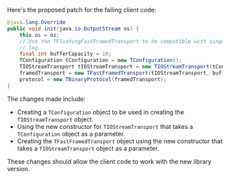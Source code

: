 Here's the proposed patch for the failing client code:

```java
@java.lang.Override
public void init(java.io.OutputStream os) {
    this.os = os;
    // Use the TFlushingFastFramedTransport to be compatible with singer_thrift
    // log.
    final int bufferCapacity = 10;
    TConfiguration tConfiguration = new TConfiguration();
    TIOStreamTransport tIOStreamTransport = new TIOStreamTransport(tConfiguration, os);
    framedTransport = new TFastFramedTransport(tIOStreamTransport, bufferCapacity);
    protocol = new TBinaryProtocol(framedTransport);
}
```

The changes made include:

* Creating a `TConfiguration` object to be used in creating the `TIOStreamTransport` object.
* Using the new constructor for `TIOStreamTransport` that takes a `TConfiguration` object as a parameter.
* Creating the `TFastFramedTransport` object using the new constructor that takes a `TIOStreamTransport` object as a parameter.

These changes should allow the client code to work with the new library version.